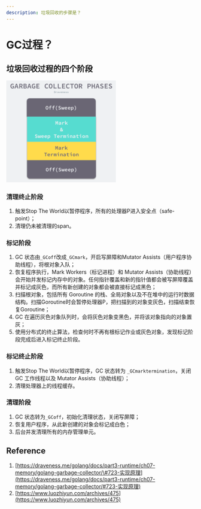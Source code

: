 ```yaml
---
description: 垃圾回收的步骤是？
---
```


# GC过程？

## 垃圾回收过程的四个阶段

![](../../.gitbook/assets/jie-ping-20210428-shang-wu-11.52.15.png)

### 清理终止阶段

1. 触发Stop The World以暂停程序，所有的处理器P进入安全点（safe-point）；
2. 清理仍未被清理的span。

### 标记阶段

1. GC 状态由`_GCoff`改成`_GCmark`，开启写屏障和Mutator Assists（用户程序协助线程），将根对象入队；
2. 恢复程序执行，Mark Workers（标记进程）和 Mutator Assists（协助线程）会开始并发标记内存中的对象。任何指针覆盖和新的指针值都会被写屏障覆盖并标记成灰色，而所有新创建的对象都会被直接标记成黑色；
3. 扫描根对象，包括所有 Goroutine 的栈、全局对象以及不在堆中的运行时数据结构。扫描Goroutine时会暂停处理器P，把扫描到的对象变灰色，扫描结束恢复Goroutine；
4. GC 在遍历灰色对象队列时，会将灰色对象变黑色，并将该对象指向的对象置灰；
5. 使用分布式的终止算法，检查何时不再有根标记作业或灰色对象，发现标记阶段完成后进入标记终止阶段。

### 标记终止阶段

1. 触发Stop The World以暂停程序，GC 状态转为 `_GCmarktermination`，关闭 GC 工作线程以及 Mutator Assists（协助线程）；
2. 清理处理器上的线程缓存。

### 清理阶段

1. GC 状态转为`_GCoff`，初始化清理状态，关闭写屏障；
2. 恢复用户程序，从此新创建的对象会标记成白色；
3. 后台并发清理所有的内存管理单元。

## Reference

1. [https://draveness.me/golang/docs/part3-runtime/ch07-memory/golang-garbage-collector/\#723-实现原理](https://draveness.me/golang/docs/part3-runtime/ch07-memory/golang-garbage-collector/#723-实现原理)
2. [https://www.luozhiyun.com/archives/475](https://www.luozhiyun.com/archives/475)


